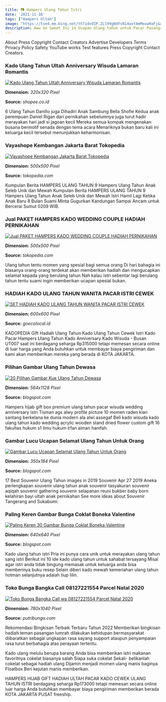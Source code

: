 ```yaml
---
title: 📷 Hampers Ulang Tahun Istri
date: '2021-11-16'
tags: ["Hampers Ultah"]
image: "https://tse4.mm.bing.net/th?id=OIP.ZLl99gN4FsN14wxYAmMeuwHaFj&amp;pid=15.1"
description: Aww So Sweet Ini 14 Ucapan Ulang tahun untuk Pacar Pasangan Suami Istri Bahasa Indonesia Di hari ulang tahun momen merayakannya bersama dengan orang terkasih
---
```




About Press Copyright Contact Creators Advertise Developers Terms Privacy Policy Safety YouTube works Test features Press Copyright Contact Creators.



### Kado Ulang Tahun Ultah Anniversary Wisuda Lamaran Romantis 

[![Kado Ulang Tahun Ultah Anniversary Wisuda Lamaran Romantis ](https://cf.shopee.co.id/file/eb0ab643bd1299638c2edd7849d6b112_tn)](https://cf.shopee.co.id/file/eb0ab643bd1299638c2edd7849d6b112_tn)


**Dimension:** _320x320 Pixel_ 

**Source:** _shopee.co.id_ 


6 Ulang Tahun Danillo juga Dihadiri Anak Sambung Bella Shofie Kedua anak perempuan Daniel Rigan dari pernikahan sebelumnya juga turut hadir merayakan hari jadi si jagoan kecil Mereka semua kompak mengenakan busana bermotif senada dengan tema acara Menariknya bukan baru kali ini keluarga kecil tersebut menunjukkan keharmonisan.


### Vayashope Kembangan Jakarta Barat Tokopedia

[![Vayashope  Kembangan Jakarta Barat  Tokopedia](https://seller.tokopedia.com/imgshare/shop_snippet/ZGVmZ2hpamtsbW5v0LQFVwP4foasw75SybhEKrCh8bks9wfVzwWG2SW0Flg=.png)](https://seller.tokopedia.com/imgshare/shop_snippet/ZGVmZ2hpamtsbW5v0LQFVwP4foasw75SybhEKrCh8bks9wfVzwWG2SW0Flg=.png)


**Dimension:** _500x500 Pixel_ 

**Source:** _tokopedia.com_ 


Kumpulan Berita HAMPERS ULANG TAHUN 9 Hampers Ulang Tahun Anak Seleb Unik dan Mewah Kumpulan Berita HAMPERS ULANG TAHUN 9 Hampers Ulang Tahun Anak Seleb Unik dan Mewah Istri Hamil Lagi Ketika Anak Baru 8 Bulan Suami Minta Gugurkan Kandungan Sampai Ancam untuk Bercerai Sumut 0209 WIB.


### Jual PAKET HAMPERS KADO WEDDING COUPLE HADIAH PERNIKAHAN 

[![Jual PAKET HAMPERS KADO WEDDING COUPLE HADIAH PERNIKAHAN ](https://images.tokopedia.net/img/cache/500-square/VqbcmM/2021/4/13/952480c9-1c4d-4cff-84e0-88f20e5eba29.jpg?ect=4g)](https://images.tokopedia.net/img/cache/500-square/VqbcmM/2021/4/13/952480c9-1c4d-4cff-84e0-88f20e5eba29.jpg?ect=4g)


**Dimension:** _500x500 Pixel_ 

**Source:** _tokopedia.com_ 


Ulang tahun tentu momen yang spesial bagi semua orang Di hari bahagia ini biasanya orang-orang terdekat akan memberikan hadiah dan mengucapkan selamat kepada yang berulang tahun Nah kalau istri sebentar lagi berulang tahun tentu suami ingin memberikan ucapan spesial bukan.


###  HADIAH KADO ULANG TAHUN WANITA PACAR ISTRI CEWEK 

[![SET HADIAH KADO ULANG TAHUN WANITA PACAR ISTRI CEWEK ](https://goecolocal.id/wp-content/uploads/2020/07/IMG20200526162325-600x600.jpg)](https://goecolocal.id/wp-content/uploads/2020/07/IMG20200526162325-600x600.jpg)


**Dimension:** _600x600 Pixel_ 

**Source:** _goecolocal.id_ 


KADOPEDIA Gift Hadiah Ulang Tahun Kado Ulang Tahun Cewek Istri Kado Pacar Hampers Ulang Tahun Kado Anniversary Kado Wisuda - Busan UT007 saat ini berdagang seharga Rp315000 tetapi memesan secara online di luar harga yang Anda butuhkan untuk membayar biaya pengiriman dan kami akan memberikan mereka yang berada di KOTA JAKARTA.


### Pilihan Gambar Ulang Tahun Dewasa

[![20 Pilihan Gambar Kue Ulang Tahun Dewasa](https://4.bp.blogspot.com/-aLz6w5t2MKU/WIxuQ2Sp87I/AAAAAAAABtM/em1PDHSIHo0BLV4_blFmLedIQ6t4dtm6wCLcB/s1600/pilihan%2Bgambar%2Bkue%2Bultah%2Bno%2B2.jpg)](https://4.bp.blogspot.com/-aLz6w5t2MKU/WIxuQ2Sp87I/AAAAAAAABtM/em1PDHSIHo0BLV4_blFmLedIQ6t4dtm6wCLcB/s1600/pilihan%2Bgambar%2Bkue%2Bultah%2Bno%2B2.jpg)


**Dimension:** _564x1128 Pixel_ 

**Source:** _blogspot.com_ 


Hampers hijab gift box premium ulang tahun pacar wisuda wedding anniversary istri Tisman ags alwy profile picture 10 momen raden kian santang berkelana ke dunia modern ala alwi assegaf Beli kado wisuda kado ulang tahun kado wedding acrylic wooden stand dried flower custom gift 16 fakultas hukum s1 ilmu hukum irfan aiman hanifah.


### Gambar Lucu Ucapan Selamat Ulang Tahun Untuk Orang 

[![Gambar Lucu Ucapan Selamat Ulang Tahun Untuk Orang ](http://3.bp.blogspot.com/-hbefn_xWKnw/T_06755RjuI/AAAAAAAAAYk/PYBOpq3bO0M/w1200-h630-p-k-no-nu/Contoh-Ucapan-Selamat-Ulang-Tahun.jpg)](http://3.bp.blogspot.com/-hbefn_xWKnw/T_06755RjuI/AAAAAAAAAYk/PYBOpq3bO0M/w1200-h630-p-k-no-nu/Contoh-Ucapan-Selamat-Ulang-Tahun.jpg)


**Dimension:** _350x184 Pixel_ 

**Source:** _blogspot.com_ 


17 Best Souvenir Ulang Tahun images in 2019 Souvenir Apr 27 2019 Aneka perlengkapan souvenir ulang tahun anak souvenir tasyakuran souvenir aqiqah souvenir gathering souvenir selapanan reuni bukber baby born kelahiran bayi ultah anak pernikahan See more ideas about Souvenir Tangerang and Sukabumi.


### Paling Keren Gambar Bunga Coklat Boneka Valentine 

[![Paling Keren 30 Gambar Bunga Coklat Boneka Valentine ](https://cf.shopee.co.id/file/802ed4b28aaa06b102814ef26f1ea024)](https://cf.shopee.co.id/file/802ed4b28aaa06b102814ef26f1ea024)


**Dimension:** _640x640 Pixel_ 

**Source:** _blogspot.com_ 


Kado ulang tahun istri Pria ini punya cara unik untuk merayakan ulang tahun sang istri Berikut ini 10 ide kado ulang tahun untuk sahabat tersayang Misal agar istri anda tidak bingung memasak untuk keluarga anda bisa memberinya buku resep Selain diberi kado mewah kemeriahan ulang tahun hotman selanjutnya adalah tiup lilin.


### Toko Bunga Bangka Call 08127221554 Parcel Natal 2020 

[![Toko Bunga Bangka  Call wa 08127221554 Parcel Natal 2020 ](http://putribunga.com/wp-content/uploads/2017/03/IMG-20161101-WA0033.jpg)](http://putribunga.com/wp-content/uploads/2017/03/IMG-20161101-WA0033.jpg)


**Dimension:** _780x1040 Pixel_ 

**Source:** _putribunga.com_ 



Rekomendasi Bingkisan Terbaik Terbaru Tahun 2022 Memberikan bingkisan hadiah teman pasangan lumrah dilakukan kehidupan bermasyarakat diibaratkan sebagai ungkapan rasa sayang support ataupun penyampaian rasa turut berbahagia atas perayaan tertentu.


Kado ulang melulu berupa barang Anda bisa memberikan istri makanan favoritnya cokelat biasanya salah Siapa suka cokelat Sekali- belikanlah cokelat sebagai hadiah ulang Dijamin menjadi momen ulang manis baginya Floatbox Beri kejutan manis memberikan.


HAMPERS HIJAB GIFT HADIAH ULTAH PACAR KADO CEWEK ULANG TAHUN ISTRI berdagang seharga Rp173000 tetapi memesan secara online luar harga Anda butuhkan membayar biaya pengiriman memberikan berada KOTA JAKARTA PUSAT freeship.




